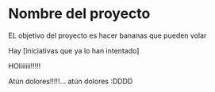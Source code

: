 Nombre del proyecto 
===================

EL objetivo del proyecto es
hacer bananas que pueden volar

Hay [iniciativas que ya lo han intentado] 

HOliiiiii!!!!! 

Atún dolores!!!!!... atún dolores :DDDD

